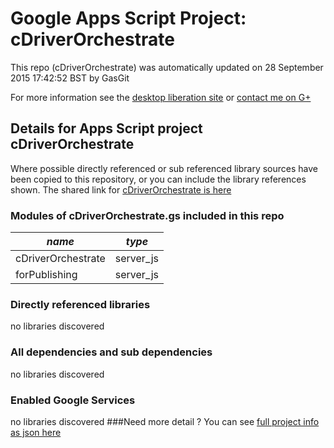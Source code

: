 # Google Apps Script Project: cDriverOrchestrate
This repo (cDriverOrchestrate) was automatically updated on 28 September 2015 17:42:52 BST by GasGit

For more information see the [desktop liberation site](http://ramblings.mcpher.com/Home/excelquirks/drivesdk/gettinggithubready "desktop liberation") or [contact me on G+](https://plus.google.com/+BruceMcpherson "Bruce McPherson - GDE")
## Details for Apps Script project cDriverOrchestrate
Where possible directly referenced or sub referenced library sources have been copied to this repository, or you can include the library references shown. 
The shared link for [cDriverOrchestrate is here](https://script.google.com/d/1flLc9GTC-0sQKv09zKfmxi7Mb8s32W3tEbW7bj1gmv5hKQFm0FlOBVT6/edit?usp=sharing "open in the GAS IDE")

### Modules of cDriverOrchestrate.gs included in this repo
*name*|*type*
--- | --- 
cDriverOrchestrate| server_js
forPublishing| server_js
### Directly referenced libraries
no libraries discovered
### All dependencies and sub dependencies
no libraries discovered
### Enabled Google Services
no libraries discovered
###Need more detail ?
You can see [full project info as json here](info.json)
